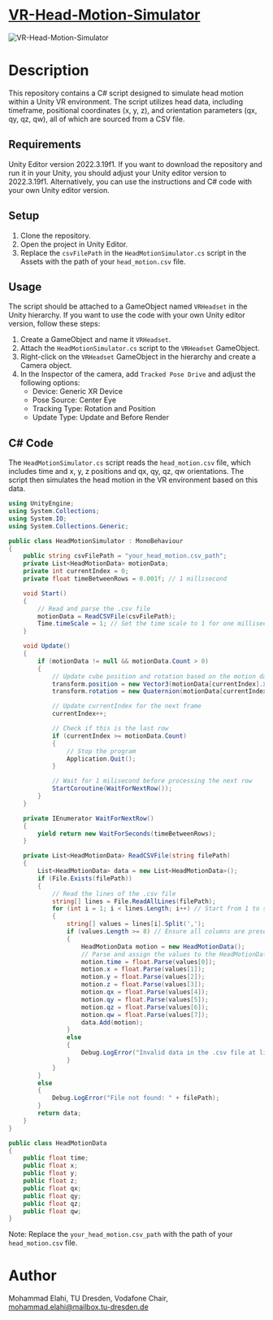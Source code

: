
# [VR-Head-Motion-Simulator](https://github.com/Mohammad-Elahi/VR-Head-Motion-Simulator)
![VR-Head-Motion-Simulator](https://github.com/Mohammad-Elahi/VR-Head-Motion-Simulator/assets/93424032/a3558de8-a5e8-41ae-b578-8bd5a4722771)

# Description
This repository contains a C# script designed to simulate head motion within a Unity VR environment. The script utilizes head data, including timeframe, positional coordinates (x, y, z), and orientation parameters (qx, qy, qz, qw), all of which are sourced from a CSV file.

## Requirements
Unity Editor version 2022.3.19f1. If you want to download the repository and run it in your Unity, you should adjust your Unity editor version to 2022.3.19f1. Alternatively, you can use the instructions and C# code with your own Unity editor version.

## Setup

1. Clone the repository.
2. Open the project in Unity Editor.
3. Replace the `csvFilePath` in the `HeadMotionSimulator.cs` script in the Assets with the path of your `head_motion.csv` file.

## Usage

The script should be attached to a GameObject named `VRHeadset` in the Unity hierarchy. If you want to use the code with your own Unity editor version, follow these steps:

1. Create a GameObject and name it `VRHeadset`.
2. Attach the `HeadMotionSimulator.cs` script to the `VRHeadset` GameObject.
3. Right-click on the `VRHeadset` GameObject in the hierarchy and create a Camera object.
4. In the Inspector of the camera, add `Tracked Pose Drive` and adjust the following options:
   - Device: Generic XR Device
   - Pose Source: Center Eye
   - Tracking Type: Rotation and Position
   - Update Type: Update and Before Render

## C# Code

The `HeadMotionSimulator.cs` script reads the `head_motion.csv` file, which includes time and x, y, z positions and qx, qy, qz, qw orientations. The script then simulates the head motion in the VR environment based on this data.

```csharp
using UnityEngine;
using System.Collections;
using System.IO;
using System.Collections.Generic;

public class HeadMotionSimulator : MonoBehaviour
{
    public string csvFilePath = "your_head_motion.csv_path";
    private List<HeadMotionData> motionData;
    private int currentIndex = 0;
    private float timeBetweenRows = 0.001f; // 1 millisecond

    void Start()
    {
        // Read and parse the .csv file
        motionData = ReadCSVFile(csvFilePath);
        Time.timeScale = 1; // Set the time scale to 1 for one millisecond runtime between rows
    }

    void Update()
    {
        if (motionData != null && motionData.Count > 0)
        {
            // Update cube position and rotation based on the motion data
            transform.position = new Vector3(motionData[currentIndex].x, motionData[currentIndex].y, motionData[currentIndex].z);
            transform.rotation = new Quaternion(motionData[currentIndex].qx, motionData[currentIndex].qy, motionData[currentIndex].qz, motionData[currentIndex].qw);

            // Update currentIndex for the next frame
            currentIndex++;

            // Check if this is the last row
            if (currentIndex >= motionData.Count)
            {
                // Stop the program
                Application.Quit();
            }

            // Wait for 1 milisecond before processing the next row
            StartCoroutine(WaitForNextRow());
        }
    }

    private IEnumerator WaitForNextRow()
    {
        yield return new WaitForSeconds(timeBetweenRows);
    }

    private List<HeadMotionData> ReadCSVFile(string filePath)
    {
        List<HeadMotionData> data = new List<HeadMotionData>();
        if (File.Exists(filePath))
        {
            // Read the lines of the .csv file
            string[] lines = File.ReadAllLines(filePath);
            for (int i = 1; i < lines.Length; i++) // Start from 1 to skip the header
            {
                string[] values = lines[i].Split(',');
                if (values.Length >= 8) // Ensure all columns are present
                {
                    HeadMotionData motion = new HeadMotionData();
                    // Parse and assign the values to the HeadMotionData object
                    motion.time = float.Parse(values[0]);
                    motion.x = float.Parse(values[1]);
                    motion.y = float.Parse(values[2]);
                    motion.z = float.Parse(values[3]);
                    motion.qx = float.Parse(values[4]);
                    motion.qy = float.Parse(values[5]);
                    motion.qz = float.Parse(values[6]);
                    motion.qw = float.Parse(values[7]);
                    data.Add(motion);
                }
                else
                {
                    Debug.LogError("Invalid data in the .csv file at line " + (i + 1));
                }
            }
        }
        else
        {
            Debug.LogError("File not found: " + filePath);
        }
        return data;
    }
}

public class HeadMotionData
{
    public float time;
    public float x;
    public float y;
    public float z;
    public float qx;
    public float qy;
    public float qz;
    public float qw;
}
```
Note: Replace the `your_head_motion.csv_path` with the path of your `head_motion.csv` file.

# Author
Mohammad Elahi, TU Dresden, Vodafone Chair, mohammad.elahi@mailbox.tu-dresden.de
